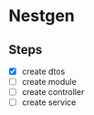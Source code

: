# Nestgen

## Steps

- [x] create dtos
- [ ] create module
- [ ] create controller
- [ ] create service
